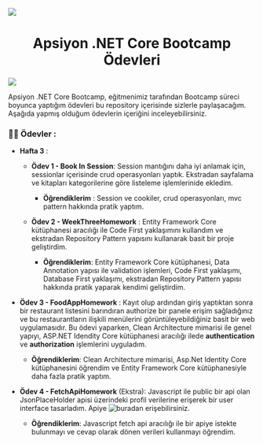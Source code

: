 ![](https://images.unsplash.com/photo-1577648188599-291bb8b831c3?ixid=MnwxMjA3fDB8MHxwaG90by1wYWdlfHx8fGVufDB8fHx8&ixlib=rb-1.2.1&auto=format&fit=crop&w=1516&q=80)

<h1 align="center">Apsiyon .NET Core Bootcamp Ödevleri</h1>

![](https://raw.githubusercontent.com/andreasbm/readme/master/assets/lines/rainbow.png)

Apsiyon .NET Core Bootcamp, eğitmenimiz tarafından Bootcamp süreci boyunca yaptığım ödevleri bu repository içerisinde sizlerle paylaşacağım. Aşağıda yapmış olduğum ödevlerin içeriğini inceleyebilirsiniz.

### :man_student: Ödevler :

* **Hafta 3** : 

  * **Ödev 1 - Book In Session**: Session mantığını daha iyi anlamak için, sessionlar içerisinde crud operasyonları yaptık.  Ekstradan sayfalama ve kitapları kategorilerine göre listeleme işlemlerinide ekledim.

    * **Öğrendiklerim** :  Session ve cookiler, crud operasyonları, mvc pattern hakkında pratik yaptım.

    

  * **Ödev 2 - WeekThreeHomework** : Entity Framework Core kütüphanesi aracılığı ile Code First yaklaşımını kullandım ve ekstradan Repository Pattern yapısını kullanarak basit bir proje geliştirdim.

    * **Öğrendiklerim**: Entity Framework Core kütüphanesi, Data Annotation yapısı ile validation işlemleri, Code First yaklaşımı, Database First yaklaşımı, ekstradan Repository Pattern yapısı hakkında pratik yaparak kendimi geliştirdim.

* **Ödev 3 - FoodAppHomework** : Kayıt olup ardından giriş yaptıktan sonra bir restaurant listesini barındıran authorize bir panele erişim sağladığınız ve bu restaurantların ilişkili menülerini görüntüleyebildiğiniz basit bir web uygulamasıdır. Bu ödevi yaparken, Clean Architecture mimarisi ile genel yapıyı, ASP.NET Idendity Core kütüphanesi aracılığı ilede **authentication** ve **authorization** işlemlerini uyguladım.

    * **Öğrendiklerim**: Clean Architecture mimarisi, Asp.Net Identity Core kütüphanesini öğrendim ve Entity Framework Core kütüphanesiyle daha fazla pratik yaptım.

* **Ödev 4 - FetchApiHomework** (Ekstra): Javascript ile public bir api olan JsonPlaceHolder apisi üzerindeki profil verilerine erişerek bir user interface tasarladım. Apiye ![buradan](https://jsonplaceholder.typicode.com/users) erişebilirsiniz.

    * **Öğrendiklerim**: Javascript fetch api aracılığı ile bir apiye istekte bulunmayı ve cevap olarak dönen verileri kullanmayı öğrendim.
